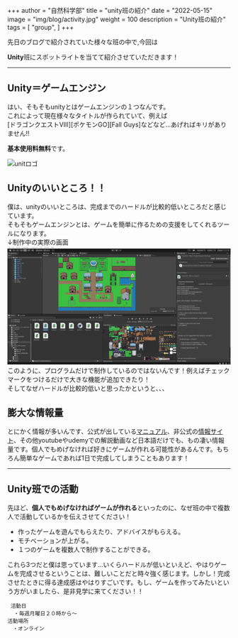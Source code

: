 +++
author = "自然科学部"
title = "unity班の紹介"
date = "2022-05-15"
image = "img/blog/activity.jpg"
weight = 100
description = "Unity班の紹介"
tags = [
    "group",
]
+++

先日のブログで紹介されていた様々な班の中で,今回は

**Unity**班にスポットライトを当てて紹介させていただきます！

---

## Unity＝ゲームエンジン
はい、そもそもunityとはゲームエンジンの１つなんです。  
これによって現在様々なタイトルが作られていて、例えば  
[ドラゴンクエストⅧ][ポケモンGO][Fall Guys]などなど...あげればキリがありません!!  

**基本使用料無料**です。

![unitロゴ](https://upload.wikimedia.org/wikipedia/commons/thumb/c/c4/Unity_2021.svg/799px-Unity_2021.svg.png)


## Unityのいいところ！！
 僕は、unityのいいところは、完成までのハードルが比較的低いところだと感じています。  
  そもそもゲームエンジンとは、ゲームを簡単に作るための支援をしてくれるツールになります。  
  ↓制作中の実際の画面
  ![制作中の実際の画面](img/blog/unityintro.jpg)
  このように、プログラムだけで制作しているのではないんです！例えばチェックマークをつけるだけで大きな機能が追加できたり！  
  そしてなぜハードルが比較的低いと思ったかというと、、、  
  ## 膨大な情報量  
  とにかく情報が多いんです、公式が出している[マニュアル](https://docs.unity3d.com/ja/current/Manual/UnityManual.html)、非公式の[情報サイト](https://dkrevel.com/makegame-beginner/)、その他youtubeやudemyでの解説動画など日本語だけでも、もの凄い情報量です。個人でもめげなければ好きにゲームが作れる可能性があるんです。もちろん簡単なゲームであれば1日で完成してしまうこともあります！

  ---
  ## Unity班での活動  
  先ほど、**個人でもめげなければゲームが作れる**といったのに、なぜ班の中で複数人で活動しているかを伝えさせてください！　　
  - 作ったゲームを遊んでもらえたり、アドバイスがもらえる。
  - モチベーションが上がる。
  - １つのゲームを複数人で制作することができる。  
   
 これら3つだと僕は思っています…いくらハードルが低いといえど、やはりゲームを完成させるということは、難しいことだと時々強く感じます。しかし！完成させたときに得る達成感はやはりすごいです。もし、ゲームを作ってみたいという方がいましたら、是非見学に来てください！！
   
     活動日
      ・毎週月曜日２０時から～
    活動場所
    　・オンライン

  
  





